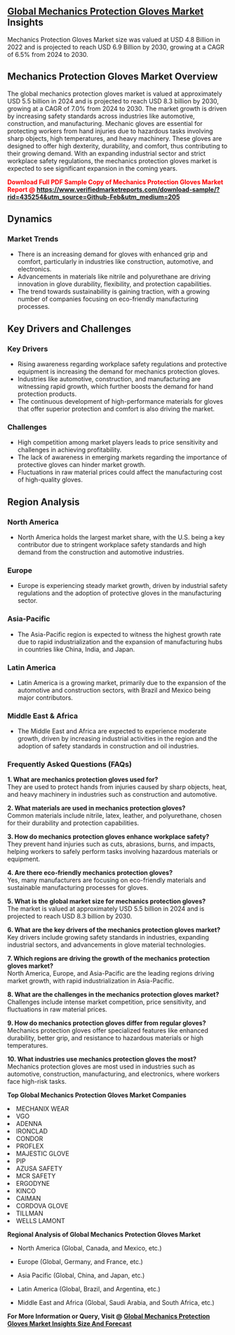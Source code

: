 <h2><a href="https://www.verifiedmarketreports.com/download-sample/?rid=435254&amp;utm_source=Github&amp;utm_medium=205" target="_blank">Global Mechanics Protection Gloves Market</a> Insights</h2><p>Mechanics Protection Gloves Market size was valued at USD 4.8 Billion in 2022 and is projected to reach USD 6.9 Billion by 2030, growing at a CAGR of 6.5% from 2024 to 2030.</p><p> <h2>Mechanics Protection Gloves Market Overview</h2> <p>The global mechanics protection gloves market is valued at approximately USD 5.5 billion in 2024 and is projected to reach USD 8.3 billion by 2030, growing at a CAGR of 7.0% from 2024 to 2030. The market growth is driven by increasing safety standards across industries like automotive, construction, and manufacturing. Mechanic gloves are essential for protecting workers from hand injuries due to hazardous tasks involving sharp objects, high temperatures, and heavy machinery. These gloves are designed to offer high dexterity, durability, and comfort, thus contributing to their growing demand. With an expanding industrial sector and strict workplace safety regulations, the mechanics protection gloves market is expected to see significant expansion in the coming years.</p> <p><strong><p><span class=""><span style="color: #ff0000;"><strong>Download Full PDF Sample Copy of Mechanics Protection Gloves Market Report</strong> @ </span><a href="https://www.verifiedmarketreports.com/download-sample/?rid=435254&amp;utm_source=Github-Feb&amp;utm_medium=205" target="_blank">https://www.verifiedmarketreports.com/download-sample/?rid=435254&amp;utm_source=Github-Feb&amp;utm_medium=205</a></span></p></strong></p> <h2>Dynamics</h2> <h3>Market Trends</h3> <ul> <li>There is an increasing demand for gloves with enhanced grip and comfort, particularly in industries like construction, automotive, and electronics.</li> <li>Advancements in materials like nitrile and polyurethane are driving innovation in glove durability, flexibility, and protection capabilities.</li> <li>The trend towards sustainability is gaining traction, with a growing number of companies focusing on eco-friendly manufacturing processes.</li> </ul> <h2>Key Drivers and Challenges</h2> <h3>Key Drivers</h3> <ul> <li>Rising awareness regarding workplace safety regulations and protective equipment is increasing the demand for mechanics protection gloves.</li> <li>Industries like automotive, construction, and manufacturing are witnessing rapid growth, which further boosts the demand for hand protection products.</li> <li>The continuous development of high-performance materials for gloves that offer superior protection and comfort is also driving the market.</li> </ul> <h3>Challenges</h3> <ul> <li>High competition among market players leads to price sensitivity and challenges in achieving profitability.</li> <li>The lack of awareness in emerging markets regarding the importance of protective gloves can hinder market growth.</li> <li>Fluctuations in raw material prices could affect the manufacturing cost of high-quality gloves.</li> </ul> <h2>Region Analysis</h2> <h3>North America</h3> <ul> <li>North America holds the largest market share, with the U.S. being a key contributor due to stringent workplace safety standards and high demand from the construction and automotive industries.</li> </ul> <h3>Europe</h3> <ul> <li>Europe is experiencing steady market growth, driven by industrial safety regulations and the adoption of protective gloves in the manufacturing sector.</li> </ul> <h3>Asia-Pacific</h3> <ul> <li>The Asia-Pacific region is expected to witness the highest growth rate due to rapid industrialization and the expansion of manufacturing hubs in countries like China, India, and Japan.</li> </ul> <h3>Latin America</h3> <ul> <li>Latin America is a growing market, primarily due to the expansion of the automotive and construction sectors, with Brazil and Mexico being major contributors.</li> </ul> <h3>Middle East & Africa</h3> <ul> <li>The Middle East and Africa are expected to experience moderate growth, driven by increasing industrial activities in the region and the adoption of safety standards in construction and oil industries.</li> </ul> <h3>Frequently Asked Questions (FAQs)</h3> <p><strong>1. What are mechanics protection gloves used for?</strong><br>They are used to protect hands from injuries caused by sharp objects, heat, and heavy machinery in industries such as construction and automotive.</p> <p><strong>2. What materials are used in mechanics protection gloves?</strong><br>Common materials include nitrile, latex, leather, and polyurethane, chosen for their durability and protection capabilities.</p> <p><strong>3. How do mechanics protection gloves enhance workplace safety?</strong><br>They prevent hand injuries such as cuts, abrasions, burns, and impacts, helping workers to safely perform tasks involving hazardous materials or equipment.</p> <p><strong>4. Are there eco-friendly mechanics protection gloves?</strong><br>Yes, many manufacturers are focusing on eco-friendly materials and sustainable manufacturing processes for gloves.</p> <p><strong>5. What is the global market size for mechanics protection gloves?</strong><br>The market is valued at approximately USD 5.5 billion in 2024 and is projected to reach USD 8.3 billion by 2030.</p> <p><strong>6. What are the key drivers of the mechanics protection gloves market?</strong><br>Key drivers include growing safety standards in industries, expanding industrial sectors, and advancements in glove material technologies.</p> <p><strong>7. Which regions are driving the growth of the mechanics protection gloves market?</strong><br>North America, Europe, and Asia-Pacific are the leading regions driving market growth, with rapid industrialization in Asia-Pacific.</p> <p><strong>8. What are the challenges in the mechanics protection gloves market?</strong><br>Challenges include intense market competition, price sensitivity, and fluctuations in raw material prices.</p> <p><strong>9. How do mechanics protection gloves differ from regular gloves?</strong><br>Mechanics protection gloves offer specialized features like enhanced durability, better grip, and resistance to hazardous materials or high temperatures.</p> <p><strong>10. What industries use mechanics protection gloves the most?</strong><br>Mechanics protection gloves are most used in industries such as automotive, construction, manufacturing, and electronics, where workers face high-risk tasks.</p> </p><p><strong>Top Global Mechanics Protection Gloves Market Companies</strong></p><div data-test-id=""><p><li>MECHANIX WEAR</li><li> VGO</li><li> ADENNA</li><li> IRONCLAD</li><li> CONDOR</li><li> PROFLEX</li><li> MAJESTIC GLOVE</li><li> PIP</li><li> AZUSA SAFETY</li><li> MCR SAFETY</li><li> ERGODYNE</li><li> KINCO</li><li> CAIMAN</li><li> CORDOVA GLOVE</li><li> TILLMAN</li><li> WELLS LAMONT</li></p><div><strong>Regional Analysis of&nbsp;Global Mechanics Protection Gloves Market</strong></div><ul><li dir="ltr"><p dir="ltr">North America&nbsp;(Global, Canada, and Mexico, etc.)</p></li><li dir="ltr"><p dir="ltr">Europe (Global, Germany, and France, etc.)</p></li><li dir="ltr"><p dir="ltr">Asia Pacific&nbsp;(Global, China, and Japan, etc.)</p></li><li dir="ltr"><p dir="ltr">Latin America&nbsp;(Global, Brazil, and Argentina, etc.)</p></li><li dir="ltr">Middle East and Africa&nbsp;(Global, Saudi Arabia, and South Africa, etc.)</li></ul><p><strong>For More Information or Query, Visit @&nbsp;</strong><strong><a href="https://www.verifiedmarketreports.com/product/mechanics-protection-gloves-market/?utm_source=Github&amp;utm_medium=205" target="_blank">Global Mechanics Protection Gloves Market Insights Size And Forecast</a></strong></p></div>
